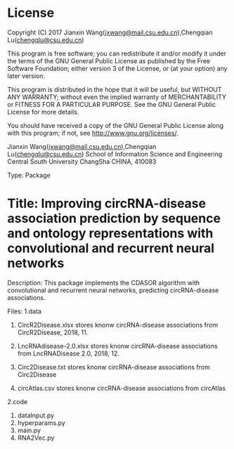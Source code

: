 # License

Copyright (C) 2017 Jianxin Wang(jxwang@mail.csu.edu.cn),Chengqian Lu(chengqlu@csu.edu.cn)

This program is free software; you can redistribute it and/or
modify it under the terms of the GNU General Public License
as published by the Free Software Foundation; either version 3
of the License, or (at your option) any later version.

This program is distributed in the hope that it will be useful,
but WITHOUT ANY WARRANTY; without even the implied warranty of
MERCHANTABILITY or FITNESS FOR A PARTICULAR PURPOSE.  See the
GNU General Public License for more details.

You should have received a copy of the GNU General Public License
along with this program; if not, see <http://www.gnu.org/licenses/>.

Jianxin Wang(jxwang@mail.csu.edu.cn),Chengqian Lu(chengqlu@csu.edu.cn)
School of Information Science and Engineering
Central South University
ChangSha
CHINA, 410083

Type: Package

# Title: Improving circRNA-disease association prediction by sequence and ontology representations with convolutional and recurrent neural networks

Description: This package implements the CDASOR algorithm with convolutional and recurrent neural networks, predicting circRNA-disease associations.

Files:
1.data

1) CircR2Disease.xlsx stores knonw circRNA-disease associations from CircR2Disease, 2018, 11.

2) LncRNAdisease-2.0.xlsx stores knonw circRNA-disease associations from LncRNADisease 2.0, 2018, 12.

3) Circ2Disease.txt stores knonw circRNA-disease associations from Circ2Disease

4) circAtlas.csv stores knonw circRNA-disease associations from circAtlas


2.code
1) dataInput.py
2) hyperparams.py
3) main.py
4) RNA2Vec.py